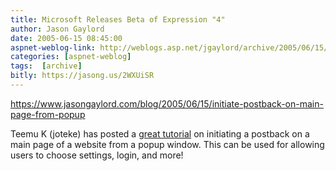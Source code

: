 ```yaml
---
title: Microsoft Releases Beta of Expression "4"
author: Jason Gaylord
date: 2005-06-15 08:45:00
aspnet-weblog-link: http://weblogs.asp.net/jgaylord/archive/2005/06/15/412975.aspx
categories: [aspnet-weblog]
tags:  [archive]
bitly: https://jasong.us/2WXUiSR
---
```


https://www.jasongaylord.com/blog/2005/06/15/initiate-postback-on-main-page-from-popup

Teemu K (joteke) has posted a [great tutorial](http://blogs.aspadvice.com/joteke/archive/2005/06/15/4063.aspx) on initiating a postback on a main page of a website from a popup window. This can be used for allowing users to choose settings, login, and more!